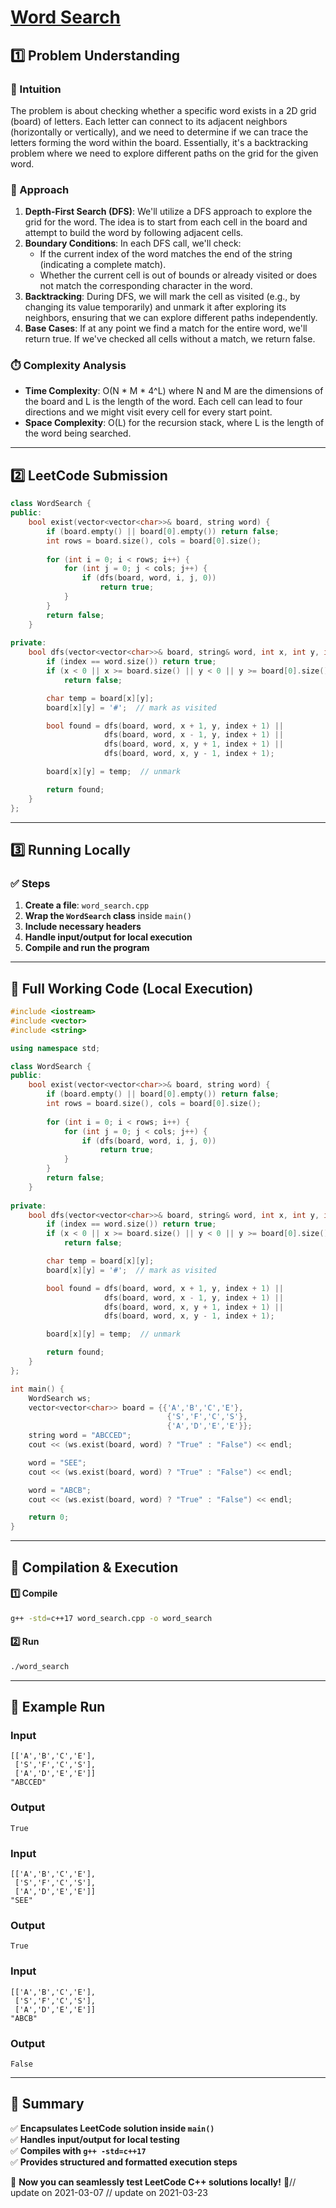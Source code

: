 # **[Word Search](https://leetcode.com/problems/word-search/description/)**  

## **1️⃣ Problem Understanding**  
### **📌 Intuition**  
The problem is about checking whether a specific word exists in a 2D grid (board) of letters. Each letter can connect to its adjacent neighbors (horizontally or vertically), and we need to determine if we can trace the letters forming the word within the board. Essentially, it's a backtracking problem where we need to explore different paths on the grid for the given word. 

### **🚀 Approach**  
1. **Depth-First Search (DFS)**: We'll utilize a DFS approach to explore the grid for the word. The idea is to start from each cell in the board and attempt to build the word by following adjacent cells.
2. **Boundary Conditions**: In each DFS call, we'll check:
   - If the current index of the word matches the end of the string (indicating a complete match).
   - Whether the current cell is out of bounds or already visited or does not match the corresponding character in the word.
3. **Backtracking**: During DFS, we will mark the cell as visited (e.g., by changing its value temporarily) and unmark it after exploring its neighbors, ensuring that we can explore different paths independently.
4. **Base Cases**: If at any point we find a match for the entire word, we'll return true. If we've checked all cells without a match, we return false.

### **⏱️ Complexity Analysis**  
- **Time Complexity**: O(N * M * 4^L) where N and M are the dimensions of the board and L is the length of the word. Each cell can lead to four directions and we might visit every cell for every start point.
- **Space Complexity**: O(L) for the recursion stack, where L is the length of the word being searched.

---  

## **2️⃣ LeetCode Submission**  
```cpp
class WordSearch {
public:
    bool exist(vector<vector<char>>& board, string word) {
        if (board.empty() || board[0].empty()) return false;
        int rows = board.size(), cols = board[0].size();
        
        for (int i = 0; i < rows; i++) {
            for (int j = 0; j < cols; j++) {
                if (dfs(board, word, i, j, 0))
                    return true;
            }
        }
        return false;
    }
    
private:
    bool dfs(vector<vector<char>>& board, string& word, int x, int y, int index) {
        if (index == word.size()) return true;
        if (x < 0 || x >= board.size() || y < 0 || y >= board[0].size() || board[x][y] != word[index])
            return false;

        char temp = board[x][y];
        board[x][y] = '#';  // mark as visited

        bool found = dfs(board, word, x + 1, y, index + 1) ||
                     dfs(board, word, x - 1, y, index + 1) ||
                     dfs(board, word, x, y + 1, index + 1) ||
                     dfs(board, word, x, y - 1, index + 1);

        board[x][y] = temp;  // unmark

        return found;
    }
};
```  

---  

## **3️⃣ Running Locally**  
### **✅ Steps**  
1. **Create a file**: `word_search.cpp`  
2. **Wrap the `WordSearch` class** inside `main()`  
3. **Include necessary headers**  
4. **Handle input/output for local execution**  
5. **Compile and run the program**  

---  

## **📝 Full Working Code (Local Execution)**  
```cpp
#include <iostream>
#include <vector>
#include <string>

using namespace std;

class WordSearch {
public:
    bool exist(vector<vector<char>>& board, string word) {
        if (board.empty() || board[0].empty()) return false;
        int rows = board.size(), cols = board[0].size();
        
        for (int i = 0; i < rows; i++) {
            for (int j = 0; j < cols; j++) {
                if (dfs(board, word, i, j, 0))
                    return true;
            }
        }
        return false;
    }
    
private:
    bool dfs(vector<vector<char>>& board, string& word, int x, int y, int index) {
        if (index == word.size()) return true;
        if (x < 0 || x >= board.size() || y < 0 || y >= board[0].size() || board[x][y] != word[index])
            return false;

        char temp = board[x][y];
        board[x][y] = '#';  // mark as visited

        bool found = dfs(board, word, x + 1, y, index + 1) ||
                     dfs(board, word, x - 1, y, index + 1) ||
                     dfs(board, word, x, y + 1, index + 1) ||
                     dfs(board, word, x, y - 1, index + 1);

        board[x][y] = temp;  // unmark

        return found;
    }
};

int main() {
    WordSearch ws;
    vector<vector<char>> board = {{'A','B','C','E'},
                                   {'S','F','C','S'},
                                   {'A','D','E','E'}};
    string word = "ABCCED";
    cout << (ws.exist(board, word) ? "True" : "False") << endl;

    word = "SEE";
    cout << (ws.exist(board, word) ? "True" : "False") << endl;

    word = "ABCB";
    cout << (ws.exist(board, word) ? "True" : "False") << endl;

    return 0;
}
```  

---  

## **🔧 Compilation & Execution**  
#### **1️⃣ Compile**  
```bash
g++ -std=c++17 word_search.cpp -o word_search
```  

#### **2️⃣ Run**  
```bash
./word_search
```  

---  

## **🎯 Example Run**  
### **Input**  
```
[['A','B','C','E'],
 ['S','F','C','S'],
 ['A','D','E','E']]
"ABCCED"
```  
### **Output**  
```
True
```  

### **Input**  
```
[['A','B','C','E'],
 ['S','F','C','S'],
 ['A','D','E','E']]
"SEE"
```  
### **Output**  
```
True
```  

### **Input**  
```
[['A','B','C','E'],
 ['S','F','C','S'],
 ['A','D','E','E']]
"ABCB"
```  
### **Output**  
```
False
```  

---  

## **📌 Summary**  
✅ **Encapsulates LeetCode solution inside `main()`**  
✅ **Handles input/output for local testing**  
✅ **Compiles with `g++ -std=c++17`**  
✅ **Provides structured and formatted execution steps**  

🚀 **Now you can seamlessly test LeetCode C++ solutions locally!** 🚀// update on 2021-03-07
// update on 2021-03-23
